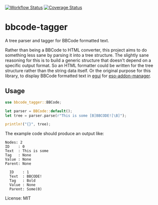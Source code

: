 [![Workflow Status](https://github.com/arviceblot/bbcode-tagger/workflows/main/badge.svg)](https://github.com/arviceblot/bbcode-tagger/actions?query=workflow%3A%22main%22)
[![Coverage Status](https://codecov.io/gh/arviceblot/bbcode-tagger/branch/master/graph/badge.svg)](https://codecov.io/gh/arviceblot/bbcode-tagger)

# bbcode-tagger

A tree parser and tagger for BBCode formatted text.

Rather than being a BBCode to HTML converter, this project aims to do something less sane by parsing it into a tree structure.
The slightly sane reasoning for this is to build a generic structure that doesn't depend on a specific output format.
So an HTML formatter could be written for the tree structure rather than the string data itself.
Or the original purpose for this library, to display BBCode formatted text in [egui](https://docs.rs/egui/latest/egui/) for [eso-addon-manager](https://github.com/arviceblot/eso-addons).

## Usage
```rust
use bbcode_tagger::BBCode;

let parser = BBCode::default();
let tree = parser.parse(r"This is some [B]BBCODE![\B]");

println!("{}", tree);
```

The example code should produce an output like:

```shell
Nodes: 2
ID    : 0
Text  : This is some
Tag   : None
Value : None
Parent: None

  ID    : 1
  Text  : BBCODE!
  Tag   : Bold
  Value : None
  Parent: Some(0)
```

License: MIT
